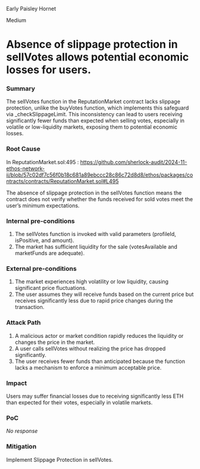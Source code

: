 Early Paisley Hornet

Medium

# Absence of slippage protection in sellVotes allows potential economic losses for users.

### Summary

The sellVotes function in the ReputationMarket contract lacks slippage protection, unlike the buyVotes function, which implements this safeguard via _checkSlippageLimit. This inconsistency can lead to users receiving significantly fewer funds than expected when selling votes, especially in volatile or low-liquidity markets, exposing them to potential economic losses.

### Root Cause

In ReputationMarket.sol:495 : https://github.com/sherlock-audit/2024-11-ethos-network-ii/blob/57c02df7c56f0b18c681a89ebccc28c86c72d8d8/ethos/packages/contracts/contracts/ReputationMarket.sol#L495

The absence of slippage protection in the sellVotes function means the contract does not verify whether the funds received for sold votes meet the user’s minimum expectations. 

### Internal pre-conditions

1.	The sellVotes function is invoked with valid parameters (profileId, isPositive, and amount).
2.	The market has sufficient liquidity for the sale (votesAvailable and marketFunds are adequate).

### External pre-conditions

1.	The market experiences high volatility or low liquidity, causing significant price fluctuations.
2.	The user assumes they will receive funds based on the current price but receives significantly less due to rapid price changes during the transaction.

### Attack Path

1.	A malicious actor or market condition rapidly reduces the liquidity or changes the price in the market.
2.	A user calls sellVotes without realizing the price has dropped significantly.
3.	The user receives fewer funds than anticipated because the function lacks a mechanism to enforce a minimum acceptable price.

### Impact

Users may suffer financial losses due to receiving significantly less ETH than expected for their votes, especially in volatile markets.

### PoC

_No response_

### Mitigation

Implement Slippage Protection in sellVotes.